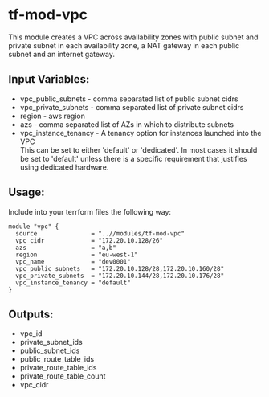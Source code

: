 # tf-mod-vpc

This module creates a VPC across availability zones with  public subnet and  private subnet in each availability zone, a NAT gateway in each public subnet and an internet gateway.

## Input Variables:
 
* vpc_public_subnets - comma separated list of public subnet cidrs
* vpc_private_subnets - comma separated list of private subnet cidrs
* region - aws region
* azs - comma separated list of AZs in which to distribute subnets
* vpc_instance_tenancy - A tenancy option for instances launched into the VPC  
  This can be set to either 'default' or 'dedicated'. In most cases it should be set to 'default' unless there is a specific requirement that justifies using dedicated hardware.

## Usage: 

Include into your terrform files the following way:

```
module "vpc" {  
  source               = "..//modules/tf-mod-vpc"  
  vpc_cidr             = "172.20.10.128/26"
  azs                  = "a,b"
  region               = "eu-west-1"
  vpc_name             = "dev0001"
  vpc_public_subnets   = "172.20.10.128/28,172.20.10.160/28"
  vpc_private_subnets  = "172.20.10.144/28,172.20.10.176/28"
  vpc_instance_tenancy = "default"
}
```

## Outputs:

* vpc_id
* private_subnet_ids
* public_subnet_ids
* public_route_table_ids
* private_route_table_ids
* private_route_table_count
* vpc_cidr
